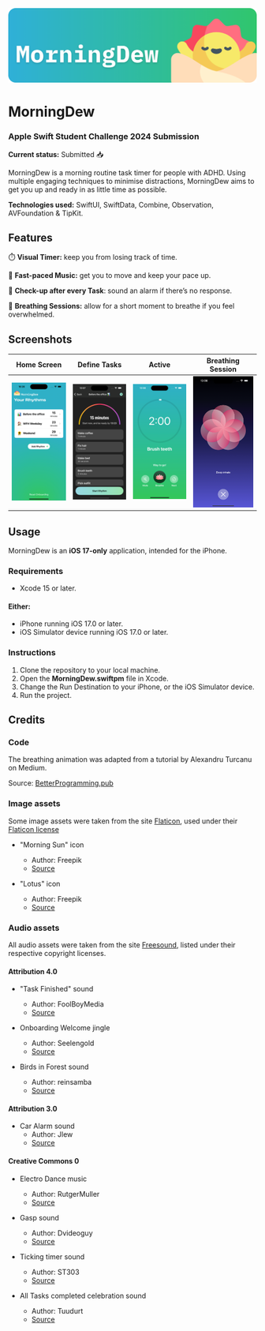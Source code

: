 <img src="GitHub Resources/Header.png" alt="App Header Image">

# MorningDew
### Apple Swift Student Challenge 2024 Submission
**Current status:** Submitted :inbox_tray: 

MorningDew is a morning routine task timer for people with ADHD. Using multiple engaging techniques to minimise distractions, MorningDew aims to get you up and ready in as little time as possible.

**Technologies used:** SwiftUI, SwiftData, Combine, Observation, AVFoundation & TipKit.

## Features

:stopwatch: **Visual Timer:** keep you from losing track of time.

:musical_note: **Fast-paced Music:** get you to move and keep your pace up.

:rotating_light: **Check-up after every Task**: sound an alarm if there’s no response.

:lotus_position: **Breathing Sessions:** allow for a short moment to breathe if you feel overwhelmed.

## Screenshots

| Home Screen | Define Tasks | Active | Breathing Session |
| ------------- | ------------- | ------------- | ------------- |
| <img src="GitHub Resources/Screenshots/HomeScreen.png" width="236" alt="Home Screen View"> | <img src="GitHub Resources/Screenshots/Detail.png" width="236" alt="Rhythm Detail View"> | <img src="GitHub Resources/Screenshots/Active.png" width="236" alt="Rhythm when Active View"> |  <img src="GitHub Resources/Screenshots/Breathe.png" width="236" alt="Breathing Session View">  |

## Usage
MorningDew is an **iOS 17-only** application, intended for the iPhone.

### Requirements
- Xcode 15 or later.
#### Either:
- iPhone running iOS 17.0 or later.
- iOS Simulator device running iOS 17.0 or later.

### Instructions
1. Clone the repository to your local machine.
2. Open the **MorningDew.swiftpm** file in Xcode.
3. Change the Run Destination to your iPhone, or the iOS Simulator device.
4. Run the project.


## Credits

### Code
The breathing animation was adapted from a tutorial by Alexandru Turcanu on Medium.

Source: [BetterProgramming.pub](https://betterprogramming.pub/recreating-apples-breathing-animation-in-swiftui-part-1-3848c5558fb6)

### Image assets
Some image assets were taken from the site [Flaticon](https://www.flaticon.com/), used under their [Flaticon license](https://www.freepikcompany.com/legal#nav-flaticon)

- "Morning Sun" icon 
  - Author: Freepik
  - [Source](https://www.flaticon.com/free-icon/dawn_10910606?term=sunrise+sun&page=1&position=77&origin=tag&related_id=10910606)

- "Lotus" icon
  - Author: Freepik
  - [Source](https://www.flaticon.com/free-icon/lotus_2982182?term=yoga&related_id=2982182)

### Audio assets
All audio assets were taken from the site [Freesound](https://freesound.org/), listed under their respective copyright licenses.

#### Attribution 4.0

- "Task Finished" sound
  - Author: FoolBoyMedia
  - [Source](https://freesound.org/people/FoolBoyMedia/sounds/352661/)

- Onboarding Welcome jingle
  - Author: Seelengold
  - [Source](https://freesound.org/people/Seelengold/sounds/682790/)

- Birds in Forest sound
  - Author: reinsamba
  - [Source](https://freesound.org/people/reinsamba/sounds/18765/)

#### Attribution 3.0

- Car Alarm sound
  - Author: Jlew
  - [Source](https://freesound.org/people/Jlew/sounds/53840/)

#### Creative Commons 0

- Electro Dance music
  - Author: RutgerMuller
  - [Source](https://freesound.org/people/RutgerMuller/sounds/51239/)

- Gasp sound
  - Author: Dvideoguy
  - [Source](https://freesound.org/people/Dvideoguy/sounds/207779/)

- Ticking timer sound
  - Author: ST303
  - [Source](https://freesound.org/people/ST303/sounds/171043/)

- All Tasks completed celebration sound
  - Author: Tuudurt
  - [Source](https://freesound.org/people/Tuudurt/sounds/275104/)
